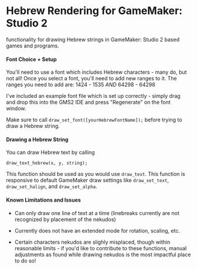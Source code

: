 # Hebrew Rendering for GameMaker: Studio 2
functionality for drawing Hebrew strings in GameMaker: Studio 2 based games and programs.


#### Font Choice + Setup
You'll need to use a font which includes Hebrew characters - many do, but not all!
Once you select a font, you'll need to add new ranges to it.
The ranges you need to add are: 1424 - 1535 *AND* 64298 - 64298

I've included an example font file which is set up correctly - simply drag and drop this into the GMS2 IDE and press "Regenerate" on the font window.

Make sure to call `draw_set_font([yourHebrewFontName]);` before trying to draw a Hebrew string. 

#### Drawing a Hebrew String
You can draw Hebrew text by calling

    draw_text_hebrew(x, y, string);
   
   This function should be used as you would use `draw_text`.
  This function is responsive to default GameMaker draw settings like `draw_set_text`, `draw_set_halign`, and `draw_set_alpha`.
#### Known Limitations and Issues
- Can only draw one line of text at a time (linebreaks currently are not recognized by placement of the nekudos)
- Currently does not have an extended mode for rotation, scaling, etc.

- Certain characters nekudos are slighly misplaced, though within reasonable limits - if you'd like to contribute to these functions, manual adjustments as found while drawing nekudos is the most impactful place to do so!
